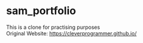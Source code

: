 # sam_portfolio
This is a clone for practising purposes\
Original Website: <a href="https://cleverprogrammer.github.io/" target="_blank">https://cleverprogrammer.github.io/</a>
